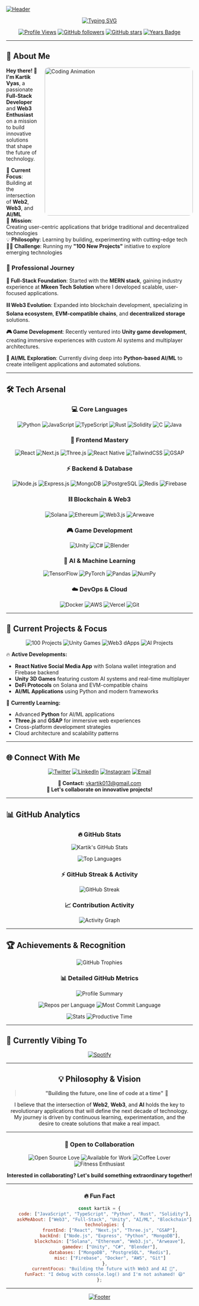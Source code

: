 [![Header](https://capsule-render.vercel.app/api?type=waving&color=gradient&customColorList=6,11,20&height=300&section=header&text=Kartik%20Vyas&fontSize=90&fontAlignY=35&desc=Web3%20•%20Full-Stack%20•%20Game%20Developer%20•%20AI%20Enthusiast&descAlignY=55&descSize=20&animation=twinkling)](https://github.com/kartikvyas1604)

<div align="center">

[![Typing SVG](https://readme-typing-svg.herokuapp.com?font=JetBrains+Mono&size=28&duration=4000&pause=1000&color=36BCF7&center=true&vCenter=true&width=700&height=80&lines=Building+the+Future+with+Code+🚀;Web3+%26+Blockchain+Expert+⛓️;Unity+Game+Developer+🎮;Full-Stack+MERN+Developer+🌐;AI+%26+Machine+Learning+Explorer+🤖;100+Projects+Challenge+Runner+🎯)](https://github.com/kartikvyas1604)

</div>

<div align="center">
  
[![Profile Views](https://komarev.com/ghpvc/?username=kartikvyas1604&label=Profile%20Views&color=0e75b6&style=for-the-badge&abbreviated=true)](https://github.com/kartikvyas1604)
[![GitHub followers](https://img.shields.io/github/followers/kartikvyas1604?label=Followers&style=for-the-badge&color=blue&logo=github)](https://github.com/kartikvyas1604?tab=followers)
[![GitHub stars](https://img.shields.io/github/stars/kartikvyas1604?label=Total%20Stars&style=for-the-badge&color=yellow&logo=github)](https://github.com/kartikvyas1604)
[![Years Badge](https://badges.pufler.dev/years/kartikvyas1604?style=for-the-badge&color=blue&logo=github)](https://badges.pufler.dev/years/kartikvyas1604)

</div>

---

## 🚀 About Me

<img align="right" alt="Coding Animation" width="400" src="https://raw.githubusercontent.com/abhisheknaiidu/abhisheknaiidu/master/code.gif" style="border-radius: 10px; margin: 0 0 20px 20px;">

**Hey there! 👋 I'm Kartik Vyas**, a passionate **Full-Stack Developer** and **Web3 Enthusiast** on a mission to build innovative solutions that shape the future of technology.

🌟 **Current Focus**: Building at the intersection of **Web2**, **Web3**, and **AI/ML**  
🎯 **Mission**: Creating user-centric applications that bridge traditional and decentralized technologies  
💡 **Philosophy**: Learning by building, experimenting with cutting-edge tech  
🏃‍♂️ **Challenge**: Running my **"100 New Projects"** initiative to explore emerging technologies

### 💼 Professional Journey

**🚀 Full-Stack Foundation**: Started with the **MERN stack**, gaining industry experience at **Mkeen Tech Solution** where I developed scalable, user-focused applications.

**⛓️ Web3 Evolution**: Expanded into blockchain development, specializing in **Solana ecosystem**, **EVM-compatible chains**, and **decentralized storage** solutions.

**🎮 Game Development**: Recently ventured into **Unity game development**, creating immersive experiences with custom AI systems and multiplayer architectures.

**🤖 AI/ML Exploration**: Currently diving deep into **Python-based AI/ML** to create intelligent applications and automated solutions.

---

## 🛠️ Tech Arsenal

<div align="center">

### 💻 **Core Languages**
![Python](https://img.shields.io/badge/Python-3776AB?style=for-the-badge&logo=python&logoColor=white)
![JavaScript](https://img.shields.io/badge/JavaScript-F7DF1E?style=for-the-badge&logo=javascript&logoColor=black)
![TypeScript](https://img.shields.io/badge/TypeScript-007ACC?style=for-the-badge&logo=typescript&logoColor=white)
![Rust](https://img.shields.io/badge/Rust-000000?style=for-the-badge&logo=rust&logoColor=white)
![Solidity](https://img.shields.io/badge/Solidity-363636?style=for-the-badge&logo=solidity&logoColor=white)
![C](https://img.shields.io/badge/C-00599C?style=for-the-badge&logo=c&logoColor=white)
![Java](https://img.shields.io/badge/Java-ED8B00?style=for-the-badge&logo=openjdk&logoColor=white)

### 🎨 **Frontend Mastery**
![React](https://img.shields.io/badge/React-20232A?style=for-the-badge&logo=react&logoColor=61DAFB)
![Next.js](https://img.shields.io/badge/Next.js-000000?style=for-the-badge&logo=next.js&logoColor=white)
![Three.js](https://img.shields.io/badge/Three.js-000000?style=for-the-badge&logo=three.js&logoColor=white)
![React Native](https://img.shields.io/badge/React_Native-20232A?style=for-the-badge&logo=react&logoColor=61DAFB)
![TailwindCSS](https://img.shields.io/badge/Tailwind_CSS-38B2AC?style=for-the-badge&logo=tailwind-css&logoColor=white)
![GSAP](https://img.shields.io/badge/GSAP-88CE02?style=for-the-badge&logo=greensock&logoColor=white)

### ⚡ **Backend & Database**
![Node.js](https://img.shields.io/badge/Node.js-43853D?style=for-the-badge&logo=node.js&logoColor=white)
![Express.js](https://img.shields.io/badge/Express.js-404D59?style=for-the-badge&logo=express&logoColor=white)
![MongoDB](https://img.shields.io/badge/MongoDB-4EA94B?style=for-the-badge&logo=mongodb&logoColor=white)
![PostgreSQL](https://img.shields.io/badge/PostgreSQL-316192?style=for-the-badge&logo=postgresql&logoColor=white)
![Redis](https://img.shields.io/badge/Redis-DC382D?style=for-the-badge&logo=redis&logoColor=white)
![Firebase](https://img.shields.io/badge/Firebase-039BE5?style=for-the-badge&logo=firebase&logoColor=white)

### ⛓️ **Blockchain & Web3**
![Solana](https://img.shields.io/badge/Solana-9945FF?style=for-the-badge&logo=solana&logoColor=white)
![Ethereum](https://img.shields.io/badge/Ethereum-3C3C3D?style=for-the-badge&logo=ethereum&logoColor=white)
![Web3.js](https://img.shields.io/badge/Web3.js-F16822?style=for-the-badge&logo=web3.js&logoColor=white)
![Arweave](https://img.shields.io/badge/Arweave-222326?style=for-the-badge&logo=arweave&logoColor=white)

### 🎮 **Game Development**
![Unity](https://img.shields.io/badge/Unity-100000?style=for-the-badge&logo=unity&logoColor=white)
![C#](https://img.shields.io/badge/C%23-239120?style=for-the-badge&logo=c-sharp&logoColor=white)
![Blender](https://img.shields.io/badge/Blender-F5792A?style=for-the-badge&logo=blender&logoColor=white)

### 🤖 **AI & Machine Learning**
![TensorFlow](https://img.shields.io/badge/TensorFlow-FF6F00?style=for-the-badge&logo=tensorflow&logoColor=white)
![PyTorch](https://img.shields.io/badge/PyTorch-EE4C2C?style=for-the-badge&logo=pytorch&logoColor=white)
![Pandas](https://img.shields.io/badge/Pandas-150458?style=for-the-badge&logo=pandas&logoColor=white)
![NumPy](https://img.shields.io/badge/NumPy-013243?style=for-the-badge&logo=numpy&logoColor=white)

### ☁️ **DevOps & Cloud**
![Docker](https://img.shields.io/badge/Docker-2496ED?style=for-the-badge&logo=docker&logoColor=white)
![AWS](https://img.shields.io/badge/Amazon_AWS-232F3E?style=for-the-badge&logo=amazon-aws&logoColor=white)
![Vercel](https://img.shields.io/badge/Vercel-000000?style=for-the-badge&logo=vercel&logoColor=white)
![Git](https://img.shields.io/badge/Git-F05032?style=for-the-badge&logo=git&logoColor=white)

</div>

---

## 🎯 Current Projects & Focus

<div align="center">

![100 Projects](https://img.shields.io/badge/100%20Projects%20Challenge-🎯%20In%20Progress-FF6B6B?style=for-the-badge&labelColor=000000)
![Unity Games](https://img.shields.io/badge/Unity%20Games-🎮%20Active%20Development-000000?style=for-the-badge&logo=unity&logoColor=white)
![Web3 dApps](https://img.shields.io/badge/Web3%20dApps-⛓️%20Building-9945FF?style=for-the-badge&logo=solana&logoColor=white)
![AI Projects](https://img.shields.io/badge/AI%20Projects-🤖%20Exploring-FF6B35?style=for-the-badge&logo=python&logoColor=white)

</div>

🔥 **Active Developments:**
- **React Native Social Media App** with Solana wallet integration and Firebase backend
- **Unity 3D Games** featuring custom AI systems and real-time multiplayer
- **DeFi Protocols** on Solana and EVM-compatible chains
- **AI/ML Applications** using Python and modern frameworks

🌱 **Currently Learning:**
- Advanced **Python** for AI/ML applications
- **Three.js** and **GSAP** for immersive web experiences
- Cross-platform development strategies
- Cloud architecture and scalability patterns

---

## 🌐 Connect With Me

<div align="center">

[![Twitter](https://img.shields.io/badge/Twitter-1DA1F2?style=for-the-badge&logo=twitter&logoColor=white)](https://x.com/0xKartikvyas)
[![LinkedIn](https://img.shields.io/badge/LinkedIn-0077B5?style=for-the-badge&logo=linkedin&logoColor=white)](https://www.linkedin.com/in/kartik-vyas-7183b8238/)
[![Instagram](https://img.shields.io/badge/Instagram-E4405F?style=for-the-badge&logo=instagram&logoColor=white)](https://www.instagram.com/0xkartikvyas)
[![Email](https://img.shields.io/badge/Email-D14836?style=for-the-badge&logo=gmail&logoColor=white)](mailto:vkartik013@gmail.com)

</div>

<div align="center">

**📧 Contact:** [vkartik013@gmail.com](mailto:vkartik013@gmail.com)  
**💬 Let's collaborate on innovative projects!**

</div>

---

## 📊 GitHub Analytics

<div align="center">

### 🔥 **GitHub Stats**

![Kartik's GitHub Stats](https://github-readme-stats.vercel.app/api?username=kartikvyas1604&show_icons=true&count_private=true&hide_border=true&title_color=00d9ff&icon_color=00d9ff&text_color=c9d1d9&bg_color=0d1117&theme=react&ring_color=00d9ff&fire=ff6b35&sideNums=c9d1d9)

![Top Languages](https://github-readme-stats.vercel.app/api/top-langs/?username=kartikvyas1604&layout=compact&hide_border=true&title_color=00d9ff&text_color=c9d1d9&bg_color=0d1117&theme=react&langs_count=10&card_width=445)

</div>

<div align="center">

### ⚡ **GitHub Streak & Activity**

![GitHub Streak](https://streak-stats.demolab.com/?user=kartikvyas1604&theme=react&hide_border=true&background=0D1117&stroke=00d9ff&ring=00d9ff&fire=ff6b35&currStreakLabel=00d9ff&sideNums=c9d1d9&currStreakNum=00d9ff&sideLabels=c9d1d9)

</div>

<div align="center">

### 📈 **Contribution Activity**

![Activity Graph](https://github-readme-activity-graph.vercel.app/graph?username=kartikvyas1604&bg_color=0d1117&color=c9d1d9&line=00d9ff&point=00d9ff&area=true&hide_border=true&theme=react-dark&custom_title=Kartik%27s%20Contribution%20Graph)

</div>

---

## 🏆 Achievements & Recognition

<div align="center">

![GitHub Trophies](https://github-profile-trophy.vercel.app/?username=kartikvyas1604&theme=algolia&no-frame=true&no-bg=false&margin-w=4&column=7&title=Stars,Followers,Commits,Repositories,MultipleLang,PullRequest,Issues)

</div>

<div align="center">

### 📊 **Detailed GitHub Metrics**

![Profile Summary](https://github-profile-summary-cards.vercel.app/api/cards/profile-details?username=kartikvyas1604&theme=github_dark)

</div>

<div align="center">

![Repos per Language](https://github-profile-summary-cards.vercel.app/api/cards/repos-per-language?username=kartikvyas1604&theme=github_dark)
![Most Commit Language](https://github-profile-summary-cards.vercel.app/api/cards/most-commit-language?username=kartikvyas1604&theme=github_dark)

![Stats](https://github-profile-summary-cards.vercel.app/api/cards/stats?username=kartikvyas1604&theme=github_dark)
![Productive Time](https://github-profile-summary-cards.vercel.app/api/cards/productive-time?username=kartikvyas1604&theme=github_dark&utcOffset=5.5)

</div>

---

## 🎵 Currently Vibing To

<div align="center">

[![Spotify](https://img.shields.io/badge/Spotify-1ED760?style=for-the-badge&logo=spotify&logoColor=white)](https://open.spotify.com/user/kartikvyas1604)

</div>

---

<div align="center">

## 💡 Philosophy & Vision

> **"Building the future, one line of code at a time"** 🚀

I believe that the intersection of **Web2**, **Web3**, and **AI** holds the key to revolutionary applications that will define the next decade of technology. My journey is driven by continuous learning, experimentation, and the desire to create solutions that make a real impact.

---

### 🤝 Open to Collaboration

![Open Source Love](https://img.shields.io/badge/Open%20Source-❤️-red?style=for-the-badge&logo=heart&logoColor=white)
![Available for Work](https://img.shields.io/badge/Available%20for-Freelance-brightgreen?style=for-the-badge&logo=handshake&logoColor=white)
![Coffee Lover](https://img.shields.io/badge/Fueled%20by-☕%20Coffee-brown?style=for-the-badge&logo=coffee&logoColor=white)
![Fitness Enthusiast](https://img.shields.io/badge/Fitness-💪%20Calisthenics-orange?style=for-the-badge&logo=strong&logoColor=white)

**Interested in collaborating? Let's build something extraordinary together!**

---

### 🔥 **Fun Fact**
```javascript
const kartik = {
    code: ["JavaScript", "TypeScript", "Python", "Rust", "Solidity"],
    askMeAbout: ["Web3", "Full-Stack", "Unity", "AI/ML", "Blockchain"],
    technologies: {
        frontEnd: ["React", "Next.js", "Three.js", "GSAP"],
        backEnd: ["Node.js", "Express", "Python", "MongoDB"],
        blockchain: ["Solana", "Ethereum", "Web3.js", "Arweave"],
        gamedev: ["Unity", "C#", "Blender"],
        databases: ["MongoDB", "PostgreSQL", "Redis"],
        misc: ["Firebase", "Docker", "AWS", "Git"]
    },
    currentFocus: "Building the future with Web3 and AI 🚀",
    funFact: "I debug with console.log() and I'm not ashamed! 😄"
};
```

---

[![Footer](https://capsule-render.vercel.app/api?type=waving&color=gradient&customColorList=6,11,20&height=100&section=footer)](https://github.com/kartikvyas1604)

</div>